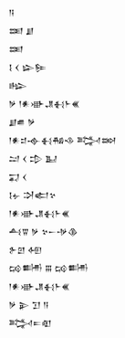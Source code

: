 <div class='block'>
<div class='line'>𒀀</div>
<div class='line'>𒌅 𒋗</div>
<div class='line'>𒌅</div>
<div class='line'>𒋙 𒌋 𒇽𒌉</div>
<div class='line'>𒈗</div>
<div class='line'>𒃻 𒁹𒀭𒀝𒂗𒈬𒈨𒌍</div>
<div class='line'>𒋗𒌑 𒃻</div>
<div class='line'>𒁹𒀭𒄑𒉢𒈬𒄀𒈾 𒅋𒇷</div>
<div class='line'>𒁺 𒌋 𒄠 𒆏</div>
<div class='line'>𒍑 𒌋</div>
<div class='line'>𒋙𒉡 𒋫𒅗𒆳</div>
<div class='line'>𒁹𒀭𒀝𒂗𒈬𒈨𒌍</div>
<div class='line'>𒋀𒐊 𒃻 𒆳𒀸𒋩𒆠</div>
<div class='line'>𒉿𒇻 𒅇</div>
<div class='line'>𒄘𒌦 𒐋 𒄘𒌦</div>
<div class='line'>𒁹𒀭𒀝𒂗𒈬𒈨𒌍</div>
<div class='line'>𒃻 𒉌 𒋛 𒀀</div>
<div class='line'>𒅋𒋰𒊏</div>
</div>